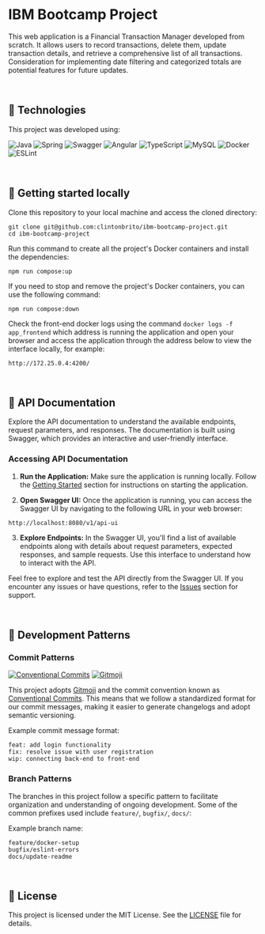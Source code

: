 # IBM Bootcamp Project

This web application is a Financial Transaction Manager developed from scratch. It allows users to record transactions, delete them, update transaction details, and retrieve a comprehensive list of all transactions. Consideration for implementing date filtering and categorized totals are potential features for future updates.

<br>

## 🧪 Technologies

This project was developed using:

  ![Java](https://img.shields.io/badge/java-%23ED8B00.svg?style=for-the-badge&logo=openjdk&logoColor=white)
  ![Spring](https://img.shields.io/badge/spring-%236DB33F.svg?style=for-the-badge&logo=spring&logoColor=white)
  ![Swagger](https://img.shields.io/badge/swagger-85EA2D.svg?style=for-the-badge&logo=swagger&logoColor=black)
  ![Angular](https://img.shields.io/badge/angular-%23DD0031.svg?style=for-the-badge&logo=angular&logoColor=white)
  ![TypeScript](https://img.shields.io/badge/typescript-%23007ACC.svg?style=for-the-badge&logo=typescript&logoColor=white)
  ![MySQL](https://img.shields.io/badge/MySQL-005C84?style=for-the-badge&logo=mysql&logoColor=white)
  ![Docker](https://img.shields.io/badge/docker-%230db7ed.svg?style=for-the-badge&logo=docker&logoColor=white)
  ![ESLint](https://img.shields.io/badge/ESLint-4B3263?style=for-the-badge&logo=eslint&logoColor=white)

<br>

## 🚀 Getting started locally

<p style>Clone this repository to your local machine and access the cloned directory:</p>

<pre><code>git clone git@github.com:clintonbrito/ibm-bootcamp-project.git
cd ibm-bootcamp-project</code></pre>

<p>Run this command to create all the project's Docker containers and install the dependencies:</p>

<pre><code>npm run compose:up</code></pre>

<p>If you need to stop and remove the project's Docker containers, you can use the following command:</p>

<pre><code>npm run compose:down</code></pre>

Check the front-end docker logs using the command `docker logs -f app_frontend` which address is running the application and open your browser and access the application through the address below to view the interface locally, for example:

<pre><code>http://172.25.0.4:4200/</code></pre>

<br>

## 📖 API Documentation

Explore the API documentation to understand the available endpoints, request parameters, and responses. The documentation is built using Swagger, which provides an interactive and user-friendly interface.

### Accessing API Documentation

1. **Run the Application:**
   Make sure the application is running locally. Follow the [Getting Started](#-getting-started-locally) section for instructions on starting the application.

2. **Open Swagger UI:**
   Once the application is running, you can access the Swagger UI by navigating to the following URL in your web browser:

<pre><code>http://localhost:8080/v1/api-ui</code></pre>

3. **Explore Endpoints:**
   In the Swagger UI, you'll find a list of available endpoints along with details about request parameters, expected responses, and sample requests. Use this interface to understand how to interact with the API.

Feel free to explore and test the API directly from the Swagger UI. If you encounter any issues or have questions, refer to the [Issues](https://github.com/clintonbrito/ibm-bootcamp-project/issues) section for support.

<br>

## 🎨 Development Patterns

### Commit Patterns

[![Conventional Commits](https://img.shields.io/badge/Conventional%20Commits-1.0.0-%23FE5196?logo=conventionalcommits&logoColor=white)](https://conventionalcommits.org)
<a href="https://gitmoji.dev">
  <img
    src="https://img.shields.io/badge/gitmoji-%20😜%20😍-FFDD67.svg?style=flat-square"
    alt="Gitmoji"
  />
</a>

This project adopts [Gitmoji](https://github.com/carloscuesta/gitmoji) and the commit convention known as [Conventional Commits](https://www.conventionalcommits.org/). This means that we follow a standardized format for our commit messages, making it easier to generate changelogs and adopt semantic versioning.

Example commit message format:

<pre><code>feat: add login functionality
fix: resolve issue with user registration
wip: connecting back-end to front-end</code></pre>

### Branch Patterns

The branches in this project follow a specific pattern to facilitate organization and understanding of ongoing development. Some of the common prefixes used include `feature/`, `bugfix/`, `docs/`:

Example branch name:

<pre><code>feature/docker-setup
bugfix/eslint-errors
docs/update-readme</code></pre>

<br>

## 📝 License
This project is licensed under the MIT License. See the <a target="_blank" rel="noopener" href="https://github.com/clintonbrito/ibm-bootcamp-project/blob/main/LICENSE">LICENSE</a> file for details.
